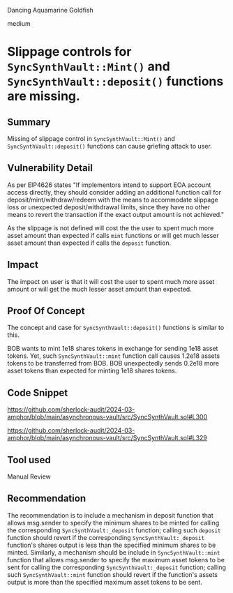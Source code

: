 Dancing Aquamarine Goldfish

medium

# Slippage controls for `SyncSynthVault::Mint()` and `SyncSynthVault::deposit()` functions are missing.

## Summary
Missing of slippage control in `SyncSynthVault::Mint()` and `SyncSynthVault::deposit()` functions can cause griefing attack to user.

## Vulnerability Detail
As per EIP4626 states "If implementors intend to support EOA account access directly, they should consider adding an additional function call for deposit/mint/withdraw/redeem with the means to accommodate slippage loss or unexpected deposit/withdrawal limits, since they have no other means to revert the transaction if the exact output amount is not achieved."

As the slippage is not defined will cost the the user to spent much more asset amount than expected if calls `mint` functions or will get much lesser asset amount than expected if calls the `deposit` function.

## Impact
The impact on user is that it will cost the user to spent much more asset amount or will get the much lesser asset amount than expected.

## Proof Of Concept
The concept and case for `SyncSynthVault::deposit()` functions is similar to this.

BOB wants to mint 1e18 shares tokens in exchange for sending  1e18 asset tokens.
Yet, such `SyncSynthVault::mint` function call causes 1.2e18 assets tokens to be transferred from BOB.
BOB unexpectedly sends 0.2e18 more asset tokens than expected for minting 1e18 shares tokens.

## Code Snippet
https://github.com/sherlock-audit/2024-03-amphor/blob/main/asynchronous-vault/src/SyncSynthVault.sol#L300

https://github.com/sherlock-audit/2024-03-amphor/blob/main/asynchronous-vault/src/SyncSynthVault.sol#L329

## Tool used
Manual Review

## Recommendation
The recommendation is to include a mechanism in deposit function that allows msg.sender to specify the minimum shares to be minted for calling the corresponding `SyncSynthVault:_deposit` function; calling such `deposit` function should revert if the corresponding `SyncSynthVault:_deposit` function's shares output is less than the specified minimum shares to be minted. Similarly, a mechanism should be include in `SyncSynthVault::mint` function that allows msg.sender to specify the maximum asset tokens to be sent for calling the corresponding  `SyncSynthVault:_deposit` function; calling such `SyncSynthVault::mint` function should revert if the function's assets output is more than the specified maximum asset tokens to be sent.
